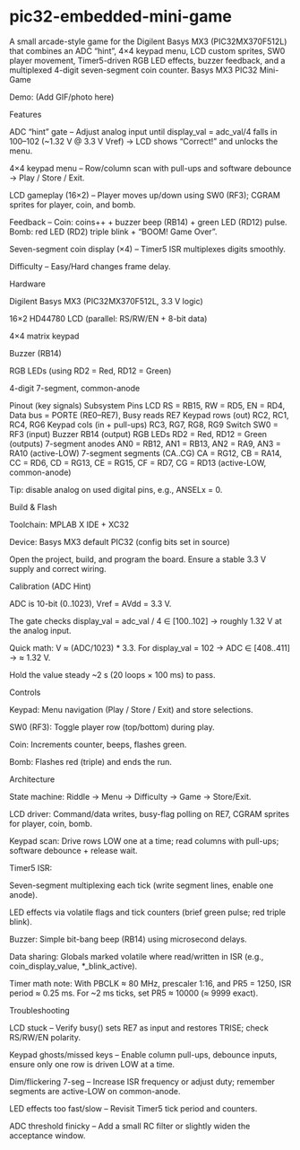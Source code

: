 # pic32-embedded-mini-game
A small arcade-style game for the Digilent Basys MX3 (PIC32MX370F512L) that combines an ADC “hint”, 4×4 keypad menu, LCD custom sprites, SW0 player movement, Timer5-driven RGB LED effects, buzzer feedback, and a multiplexed 4-digit seven-segment coin counter.
Basys MX3 PIC32 Mini-Game

Demo: (Add GIF/photo here)

Features

ADC “hint” gate – Adjust analog input until display_val = adc_val/4 falls in 100–102 (~1.32 V @ 3.3 V Vref) → LCD shows “Correct!” and unlocks the menu.

4×4 keypad menu – Row/column scan with pull-ups and software debounce → Play / Store / Exit.

LCD gameplay (16×2) – Player moves up/down using SW0 (RF3); CGRAM sprites for player, coin, and bomb.

Feedback – Coin: coins++ + buzzer beep (RB14) + green LED (RD12) pulse. Bomb: red LED (RD2) triple blink + “BOOM! Game Over”.

Seven-segment coin display (×4) – Timer5 ISR multiplexes digits smoothly.

Difficulty – Easy/Hard changes frame delay.

Hardware 

Digilent Basys MX3 (PIC32MX370F512L, 3.3 V logic)

16×2 HD44780 LCD (parallel: RS/RW/EN + 8-bit data)

4×4 matrix keypad

Buzzer (RB14)

RGB LEDs (using RD2 = Red, RD12 = Green)

4-digit 7-segment, common-anode

Pinout (key signals)
Subsystem	Pins
LCD	RS = RB15, RW = RD5, EN = RD4, Data bus = PORTE (RE0–RE7), Busy reads RE7
Keypad rows (out)	RC2, RC1, RC4, RG6
Keypad cols (in + pull-ups)	RC3, RG7, RG8, RG9
Switch	SW0 = RF3 (input)
Buzzer	RB14 (output)
RGB LEDs	RD2 = Red, RD12 = Green (outputs)
7-segment anodes	AN0 = RB12, AN1 = RB13, AN2 = RA9, AN3 = RA10 (active-LOW)
7-segment segments (CA..CG)	CA = RG12, CB = RA14, CC = RD6, CD = RG13, CE = RG15, CF = RD7, CG = RD13 (active-LOW, common-anode)

Tip: disable analog on used digital pins, e.g., ANSELx = 0.

Build & Flash

Toolchain: MPLAB X IDE + XC32

Device: Basys MX3 default PIC32 (config bits set in source)

Open the project, build, and program the board. Ensure a stable 3.3 V supply and correct wiring.

Calibration (ADC Hint)

ADC is 10-bit (0..1023), Vref = AVdd = 3.3 V.

The gate checks display_val = adc_val / 4 ∈ [100..102] → roughly 1.32 V at the analog input.

Quick math: V ≈ (ADC/1023) * 3.3. For display_val = 102 → ADC ∈ [408..411] → ≈ 1.32 V.

Hold the value steady ~2 s (20 loops × 100 ms) to pass.

Controls

Keypad: Menu navigation (Play / Store / Exit) and store selections.

SW0 (RF3): Toggle player row (top/bottom) during play.

Coin: Increments counter, beeps, flashes green.

Bomb: Flashes red (triple) and ends the run.

Architecture

State machine: Riddle → Menu → Difficulty → Game → Store/Exit.

LCD driver: Command/data writes, busy-flag polling on RE7, CGRAM sprites for player, coin, bomb.

Keypad scan: Drive rows LOW one at a time; read columns with pull-ups; software debounce + release wait.

Timer5 ISR:

Seven-segment multiplexing each tick (write segment lines, enable one anode).

LED effects via volatile flags and tick counters (brief green pulse; red triple blink).

Buzzer: Simple bit-bang beep (RB14) using microsecond delays.

Data sharing: Globals marked volatile where read/written in ISR (e.g., coin_display_value, *_blink_active).

Timer math note: With PBCLK ≈ 80 MHz, prescaler 1:16, and PR5 = 1250, ISR period ≈ 0.25 ms.
For ~2 ms ticks, set PR5 ≈ 10000 (≈ 9999 exact).

Troubleshooting

LCD stuck – Verify busy() sets RE7 as input and restores TRISE; check RS/RW/EN polarity.

Keypad ghosts/missed keys – Enable column pull-ups, debounce inputs, ensure only one row is driven LOW at a time.

Dim/flickering 7-seg – Increase ISR frequency or adjust duty; remember segments are active-LOW on common-anode.

LED effects too fast/slow – Revisit Timer5 tick period and counters.

ADC threshold finicky – Add a small RC filter or slightly widen the acceptance window.
